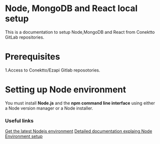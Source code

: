 # Node, MongoDB and React local setup
This is a documentation to setup Node,MongoDB and React from Conektto GitLab repositories.


# Prerequisites

1.Access to Conektto/Ezapi Gitlab reposotories.


# Setting up Node environment

You must install **Node.js** and the **npm command line interface** using either a Node version manager or a Node installer.

### Useful links

[Get the latest Nodejs environment](https://nodejs.org/en/)
[Detailed documentation explaing Node Environment setup](https://docs.npmjs.com/downloading-and-installing-node-js-and-npm)
